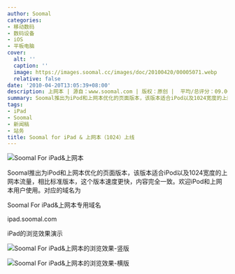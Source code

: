 ```yaml
---
author: Soomal
categories:
- 移动数码
- 数码设备
- iOS
- 平板电脑
cover:
  alt: ''
  caption: ''
  image: https://images.soomal.cc/images/doc/20100420/00005071.webp
  relative: false
date: '2010-04-20T13:05:39+08:00'
description: 上网本 | 源自：www.soomal.com | 版权：原创 |  平均/总评分：09.00/9
summary: Soomal推出为iPod和上网本优化的页面版本，该版本适合iPod以及1024宽度的上网本流量，相比标准版本，这个版本速度更快，内容完全一致。欢迎iPod和上网本用户使用。对应的域名为……
tags:
- iPad
- Soomal
- 新闻稿
- 站务
title: Soomal for iPad & 上网本（1024）上线
---
```


![Soomal For iPad&上网本](https://images.soomal.cc/images/doc/20100420/00005071.webp)



Soomal推出为iPod和上网本优化的页面版本，该版本适合iPod以及1024宽度的上网本流量，相比标准版本，这个版本速度更快，内容完全一致。欢迎iPod和上网本用户使用。对应的域名为



Soomal For iPad&上网本专用域名



ipad.soomal.com



iPad的浏览效果演示



![Soomal For iPad&上网本的浏览效果-竖版](https://images.soomal.cc/images/doc/20100420/00005072.webp)



![Soomal For iPad&上网本的浏览效果-横版](https://images.soomal.cc/images/doc/20100420/00005073.webp)